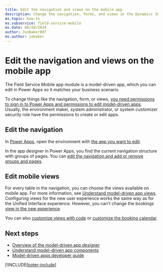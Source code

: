 ```yaml
---
title: Edit the navigation and views on the mobile app
description: Change the navigation, forms, and views in the Dynamics 365 Field Service mobile app.
ms.topic: how-to
ms.subservice: field-service-mobile
ms.date: 08/28/2024
author: JonBaker007
ms.author: jobaker
---
```


# Edit the navigation and views on the mobile app

The Field Service Mobile app module is a model-driven app, which you can edit in Power Apps so it matches your business scenario.

To change things like the navigation, form, or views, [you need permissions to sign in to Power Apps and permissions to edit model-driven apps](/power-apps/maker/canvas-apps/sign-in-to-power-apps). Usually, the environment maker, system administrator, or system customizer security role have the permissions to create or edit apps.

## Edit the navigation

In [Power Apps](https://make.powerapps.com/), open the environment with [the app you want to edit](/power-apps/maker/model-driven-apps/create-model-driven-app).

In the app designer in Power Apps, you find the current navigation structure with groups of pages. You can [edit the navigation and add or remove groups and pages](/power-apps/maker/model-driven-apps/app-navigation).

## Edit mobile views

For every table in the navigation, you can choose the views available on mobile app. For more information, see [Understand model-driven app views](/power-apps/maker/model-driven-apps/create-edit-views). Configuring views for the new user experience works the same way as for the Unified Interface experience. However, you can't change the bookings [view in the new experience](customize-booking-calendar.md).

You can also [customize views with code](/power-apps/developer/model-driven-apps/customize-entity-views) or [customize the booking calendar](customize-booking-calendar.md).

## Next steps

- [Overview of the model-driven app designer](/power-apps/maker/model-driven-apps/app-designer-overview)
- [Understand model-driven app components](/power-apps/maker/model-driven-apps/model-driven-app-components)
- [Model-driven apps developer guide](/power-apps/developer/model-driven-apps/)

[!INCLUDE[footer-include](../../includes/footer-banner.md)]
